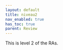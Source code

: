 ```yaml
---
layout: default
title: niveau2
nav_enabled: true
has_toc: true
parent: Review
---
```

This is level 2 of the RAs.
